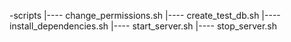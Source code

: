 

-scripts
    |---- change_permissions.sh
    |---- create_test_db.sh
    |---- install_dependencies.sh
    |---- start_server.sh
    |---- stop_server.sh
